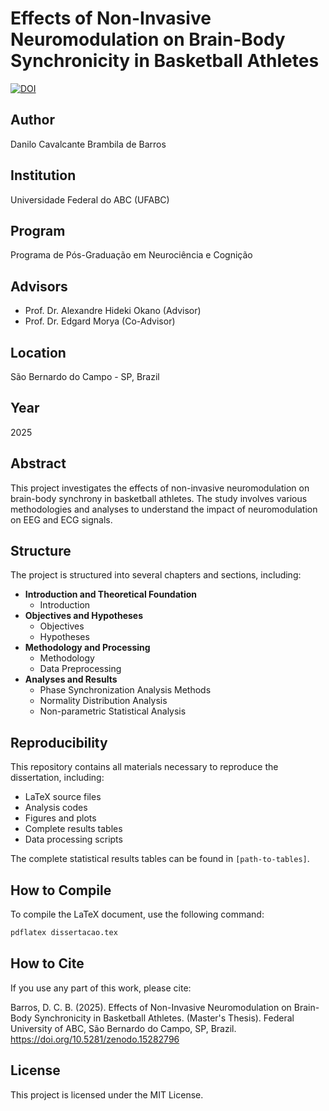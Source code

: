 # Effects of Non-Invasive Neuromodulation on Brain-Body Synchronicity in Basketball Athletes

[![DOI](https://zenodo.org/badge/DOI/10.5281/zenodo.15282796.svg)](https://doi.org/10.5281/zenodo.15282796)

## Author
Danilo Cavalcante Brambila de Barros

## Institution
Universidade Federal do ABC (UFABC)

## Program
Programa de Pós-Graduação em Neurociência e Cognição

## Advisors
- Prof. Dr. Alexandre Hideki Okano (Advisor)
- Prof. Dr. Edgard Morya (Co-Advisor)

## Location
São Bernardo do Campo - SP, Brazil

## Year
2025

## Abstract
This project investigates the effects of non-invasive neuromodulation on brain-body synchrony in basketball athletes. The study involves various methodologies and analyses to understand the impact of neuromodulation on EEG and ECG signals.

## Structure
The project is structured into several chapters and sections, including:

- **Introduction and Theoretical Foundation**
  - Introduction
- **Objectives and Hypotheses**
  - Objectives
  - Hypotheses
- **Methodology and Processing**
  - Methodology
  - Data Preprocessing
- **Analyses and Results**
  - Phase Synchronization Analysis Methods
  - Normality Distribution Analysis
  - Non-parametric Statistical Analysis

## Reproducibility
This repository contains all materials necessary to reproduce the dissertation, including:
- LaTeX source files
- Analysis codes
- Figures and plots
- Complete results tables
- Data processing scripts

The complete statistical results tables can be found in `[path-to-tables]`.

## How to Compile
To compile the LaTeX document, use the following command:
```sh
pdflatex dissertacao.tex
```

## How to Cite
If you use any part of this work, please cite:

Barros, D. C. B. (2025). Effects of Non-Invasive Neuromodulation on Brain-Body Synchronicity in Basketball Athletes. (Master's Thesis). Federal University of ABC, São Bernardo do Campo, SP, Brazil. https://doi.org/10.5281/zenodo.15282796

## License
This project is licensed under the MIT License.

